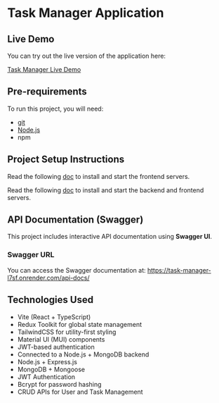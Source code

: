 # Task Manager Application
## Live Demo

You can try out the live version of the application here:

[Task Manager Live Demo](https://task-manager-brown-six.vercel.app/)
## Pre-requirements

To run this project, you will need:

- [git](https://git-scm.com/downloads) 
- [Node.js](https://nodejs.org/en/)
- npm

## Project Setup Instructions

Read the following [doc](./frontend.md) to install and start the frontend servers.

Read the following [doc](./backend.md) to install and start the backend and frontend servers.

## API Documentation (Swagger)

This project includes interactive API documentation using **Swagger UI**.

### Swagger URL

You can access the Swagger documentation at: https://task-manager-l7sf.onrender.com/api-docs/

## Technologies Used
- Vite (React + TypeScript)
- Redux Toolkit for global state management
- TailwindCSS for utility-first styling
- Material UI (MUI) components
- JWT-based authentication
- Connected to a Node.js + MongoDB backend
- Node.js + Express.js
- MongoDB + Mongoose
- JWT Authentication
- Bcrypt for password hashing
- CRUD APIs for User and Task Management
